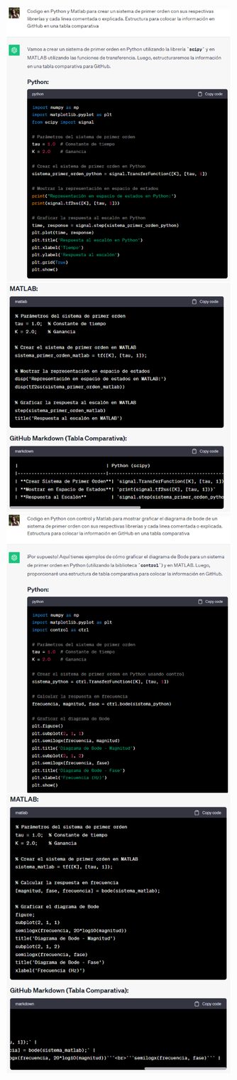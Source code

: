 ![Pregunta para codigo de Matlab](Graph/S1Orden_Python.PNG)
![Pregunta para codigo de Python](Graph/S1Orden_Matlab.PNG)
![Pregunta para codigo de Matlab](Graph/S1Orden_Python_Bode.PNG)
![Pregunta para codigo de Python](Graph/S1Orden_Matlab_Bode.PNG)
